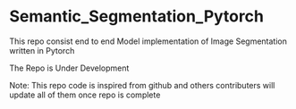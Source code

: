# Semantic_Segmentation_Pytorch

This repo consist end to end Model implementation of Image Segmentation written in Pytorch

The Repo is Under Development

Note: This repo code is inspired from github and others contributers will update all of them once repo is complete

